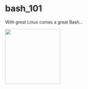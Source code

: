 # bash_101

With great Linux comes a great Bash... 

<img height="180em"  src="https://cdn.jsdelivr.net/gh/devicons/devicon/icons/bash/bash-original.svg" />
